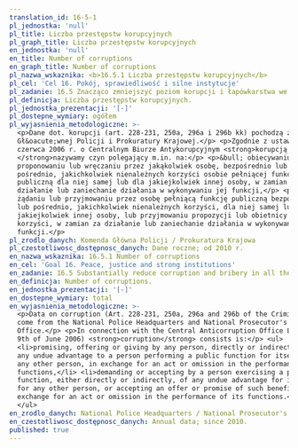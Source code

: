 ```yaml
---
translation_id: 16-5-1
pl_jednostka: 'null'
pl_title: Liczba przestępstw korupcyjnych
pl_graph_title: Liczba przestępstw korupcyjnych
en_jednostka: 'null'
en_title: Number of corruptions
en_graph_title: Number of corruptions
pl_nazwa_wskaznika: <b>16.5.1 Liczba przestępstw korupcyjnych</b>
pl_cel: 'Cel 16. Pokój, sprawiedliwość i silne instytucje'
pl_zadanie: 16.5 Znacząco zmniejszyć poziom korupcji i łapówkarstwa we wszystkich formach
pl_definicja: Liczba przestępstw korupcyjnych.
pl_jednostka_prezentacji: '[-]'
pl_dostepne_wymiary: ogółem
pl_wyjasnienia_metodologiczne: >-
  <p>Dane dot. korupcji (art. 228-231, 250a, 296a i 296b kk) pochodzą z Komendy
  Gł&oacute;wnej Policji i Prokuratury Krajowej.</p> <p>Zgodnie z ustawą z dn. 9
  czerwca 2006 r. o Centralnym Biurze Antykorupcyjnym <strong>korupcją
  </strong>nazywamy czyn polegający m.in. na:</p> <p>&bull; obiecywaniu,
  proponowaniu lub wręczaniu przez jakąkolwiek osobę, bezpośrednio lub
  pośrednio, jakichkolwiek nienależnych korzyści osobie pełniącej funkcję
  publiczną dla niej samej lub dla jakiejkolwiek innej osoby, w zamian za
  działanie lub zaniechanie działania w wykonywaniu jej funkcji,</p> <p>&bull;
  żądaniu lub przyjmowaniu przez osobę pełniącą funkcję publiczną bezpośrednio,
  lub pośrednio, jakichkolwiek nienależnych korzyści, dla niej samej lub dla
  jakiejkolwiek innej osoby, lub przyjmowaniu propozycji lub obietnicy takich
  korzyści, w zamian za działanie lub zaniechanie działania w wykonywaniu jej
  funkcji.</p>
pl_zrodlo_danych: Komenda Główna Policji / Prokuratura Krajowa
pl_czestotliwosc_dostępnosc_danych: Dane roczne; od 2010 r.
en_nazwa_wskaznika: 16.5.1 Number of corruptions
en_cel: 'Goal 16. Peace, justice and strong institutions'
en_zadanie: 16.5 Substantially reduce corruption and bribery in all their forms
en_definicja: Number of corruptions.
en_jednostka_prezentacji: '[-]'
en_dostepne_wymiary: total
en_wyjasnienia_metodologiczne: >-
  <p>Data on corruption (Art. 228-231, 250a, 296a and 296b of the Criminal Code)
  come from the National Police Headquarters and National Prosecutor's
  Office.</p> <p>In connection with the Central Anticorruption Office Law (dated
  9th of June 2006) <strong>corruption</strong> consists is:</p> <ul>
  <li>promising, offering or giving by any person, directly or indirectly, of
  any undue advantage to a person performing a public function for itself or for
  any other person, in exchange for an act or omission in the performance of its
  functions,</li> <li>demanding or accepting by a person exercising a public
  function, either directly or indirectly, of any undue advantage for itself or
  for any other person, or accepting an offer or promise of such benefits, in
  exchange for an act or omission in the performance of its functions.</li>
  </ul>
en_zrodlo_danych: National Police Headquarters / National Prosecutor's Office
en_czestotliwosc_dostępnosc_danych: Annual data; since 2010.
published: true
---
```

